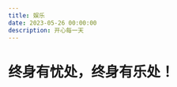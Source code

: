 ```yaml
---
title: 娱乐
date: 2023-05-26 00:00:00
description: 开心每一天
---
```


<!DOCTYPE html>
<html>
<head>
	<title></title>
</head>
<body>
	<H1>终身有忧处，终身有乐处！</H1>
</body>
</html>

